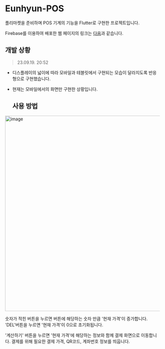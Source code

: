 # Eunhyun-POS
플리마켓을 준비하며 POS 기계의 기능을 Flutter로 구현한 프로젝트입니다.

Firebase를 이용하여 배포한 웹 페이지의 링크는 [다음](https://eunhyun-pos.web.app)과 같습니다.

## 개발 상황
>23.09.19. 20:52
- 디스플레이의 넓이에 따라 모바일과 테블릿에서 구현되는 모습이 달라지도록 반응형으로 구현했습니다.
- 현재는 모바일에서의 화면만 구현한 상황입니다.

  ## 사용 방법
<img width="636" alt="image" src="https://github.com/jschan0911/flutter-pos/assets/96401830/82e49052-a951-41b4-9b39-9a15d1c5d82c">

숫자가 적힌 버튼을 누르면 버튼에 해당하는 숫자 만큼 '현재 가격'이 증가합니다. 'DEL'버튼을 누르면 '현재 가격'이 0으로 초기화됩니다.

'계산하기' 버튼을 누르면 '현재 가격'에 해당하는 정보와 함께 결제 화면으로 이동합니다. 결제를 위해 필요한 결제 가격, QR코드, 계좌번호 정보를 띄웁니다.
